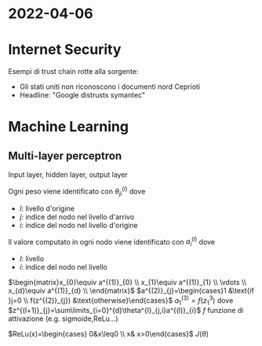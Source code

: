 # 2022-04-06
# Internet Security
Esempi di trust chain rotte alla sorgente:
- Gli stati uniti non riconoscono i documenti nord Ceprioti
- Headline: "Google distrusts symantec"
# Machine Learning
## Multi-layer perceptron
Input layer, hidden layer, output layer

Ogni peso viene identificato con $\theta_{ji}^{(l)}$ dove
- $l$: livello d'origine
- $j$: indice del nodo nel livello d'arrivo
- $i$: indice del nodo nel livello d'origine

Il valore computato in ogni nodo viene identificato con $a^{(l)}_{i}$ dove
- $l$: livello
- $i$: indice del nodo nel livello

$\begin{matrix}x_{0}\equiv a^{(1)}_{0} \\ x_{1}\equiv a^{(1)}_{1} \\ \vdots \\ x_{d}\equiv a^{(1)}_{d} \\ \end{matrix}$
$a^{(2)}_{j}=\begin{cases}1 &\text{if }j=0 \\ f(z^{(2)}_{j}) &\text{otherwise}\end{cases}$
$a^{(3)}_1=f(z^{3}_{1})$
dove 
$z^{(l+1)}_{j}=\sum\limits_{i=0}^{d}\theta^{l}_{j,i}a^{(l)}_{i}$
$f$ funzione di attivazione (e.g. sigmoide,ReLu...)

$ReLu(x)=\begin{cases} 0&x\leq0 \\ x& x>0\end{cases}$
$J(\theta)$
